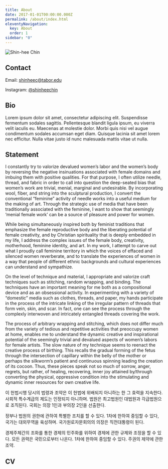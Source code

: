 ```yaml
---
title: About
date: 2017-01-01T00:00:00.000Z
permalink: /about/index.html
eleventyNavigation:
  key: About
  order: 1
sidebar: "0"
---
```

![](/static/img/chin_redbarn2.jpg "Shin-hee Chin")

## Contact

Email: [shinheec@tabor.edu](mailto:shinheec@tabor.edu)

Instagram: [@shinheechin](https://www.instagram.com/shinheechin/?hl=en)

## Bio

Lorem ipsum dolor sit amet, consectetur adipiscing elit. Suspendisse fermentum sodales sagittis. Pellentesque blandit ligula ipsum, eu viverra velit iaculis eu. Maecenas at molestie dolor. Morbi quis nisi vel augue condimentum sodales accumsan eget diam. Quisque lacinia sit amet lorem nec efficitur. Nulla vitae justo id nunc malesuada mattis vitae ut nulla.

## Statement

I constantly try to valorize devalued women’s labor and the women’s body by reversing the negative insinuations associated with female domains and imbuing them with positive qualities. For that purpose, I often utilize needle, thread, and fabric in order to call into question the deep-seated bias that women’s work are trivial, menial, marginal and undesirable. By incorporating wool, fiber, and string into the sculptural production, I convert the conventional “feminine” activity of needle works into a useful medium for the making of art. Through the strategic use of media that have been traditionally associated with the feminine, I want to show that seemingly ‘menial female work’ can be a source of pleasure and power for women.

While being simultaneously inspired both by feminist traditions that emphasize the female reproductive body and the liberating potential of female creativity, and by Christian spirituality that is deeply embedded in my life, I address the complex issues of the female body, creativity, motherhood, feminine identity, and art. In my work, I attempt to carve out what I proudly call feminine territory in which the voices of effaced and silenced women reverberate, and to translate the experiences of women in a way that people of different ethnic backgrounds and cultural experiences can understand and sympathize.

On the level of technique and material, I appropriate and valorize craft techniques such as stitching, random wrapping, and binding. The techniques have an important meaning for me both as a compositional device and as an obsessional activity. In experimenting with a variety of “domestic” media such as clothes, threads, and paper, my hands participate in the process of the intricate linking of the irregular pattern of threads that form vein, skin, and scar. In fact, one can see the process through the complexly interwoven and intricately entangled threads covering the work.

The process of arbitrary wrapping and stitching, which does not differ much from the variety of tedious and repetitive activities that preoccupy women at home, enables me to understand the dynamic creative and inspirational potential of the seemingly trivial and devalued aspects of women’s labors for female artists. The slow nature of my technique seems to reenact the creative process of birthing. This recalls the gradual forming of the fetus through the intersection of capillary within the belly of the mother or perhaps the silkworm’s patient and continuous spinning leading the creation of its cocoon. Thus, these pieces speak not so much of sorrow, anger, regrets, but rather, of healing, recovering, inner joy attained by/through converting the physical, oppressive condition into the stimulating and dynamic inner resources for own creative life.

이 헌법시행 당시의 법령과 조약은 이 헌법에 위배되지 아니하는 한 그 효력을 지속한다. 사회적 특수계급의 제도는 인정되지 아니하며. 법원은 최고법원인 대법원과 각급법원으로 조직된다. 국회는 의장 1인과 부의장 2인을 선출한다.

정부나 법원의 권한에 관하여 특별한 조치를 할 수 있다. 1차에 한하여 중임할 수 있다, 국가는 대외무역을 육성하며. 국가원로자문회의의 의장은 직전대통령이 된다.

경제주체간의 조화를 통한 경제의 민주화를 위하여 경제에 관한 규제와 조정을 할 수 있다. 모든 권력은 국민으로부터 나온다. 1차에 한하여 중임할 수 있다. 주권의 제약에 관한 조약.

## CV